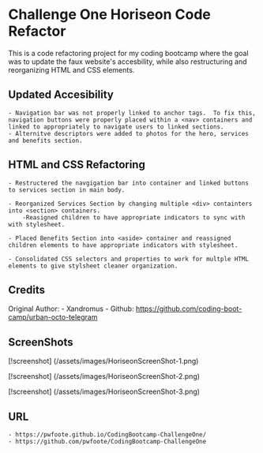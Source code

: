 # Challenge One Horiseon Code Refactor
This is a code refactoring project for my coding bootcamp where the goal was to update the faux website's accesbility, while also restructuring and reorganizing HTML and CSS elements.

## Updated Accesibility 
    
    - Navigation bar was not properly linked to anchor tags.  To fix this, navigation buttons were properly placed within a <nav> containers and linked to appropriately to navigate users to linked sections.
    - Alternitve descriptors were added to photos for the hero, services and benefits section. 

## HTML and CSS Refactoring

    - Restructered the navgigation bar into container and linked buttons to services section in main body.

    - Reorganized Services Section by changing multiple <div> containters into <section> containers. 
        -Reasigned children to have appropriate indicators to sync with with stylesheet.

    - Placed Benefits Section into <aside> container and reassigned children elements to have appropriate indicators with stylesheet.
    
    - Consolidated CSS selectors and properties to work for multple HTML elements to give stylsheet cleaner organization.

## Credits
Original Author:
    - Xandromus
    - Github: https://github.com/coding-boot-camp/urban-octo-telegram

## ScreenShots
[!screenshot]
(/assets/images/HoriseonScreenShot-1.png)

[!screenshot]
(/assets/images/HoriseonScreenShot-2.png)

[!screenshot]
(/assets/images/HoriseonScreenShot-3.png)

## URL
    - https://pwfoote.github.io/CodingBootcamp-ChallengeOne/
    - https://github.com/pwfoote/CodingBootcamp-ChallengeOne